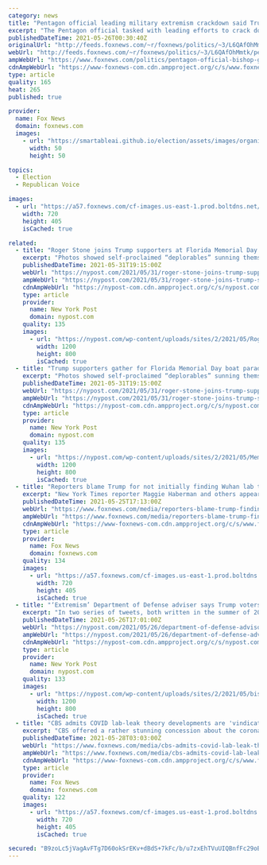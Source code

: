 ```yaml
---
category: news
title: "Pentagon official leading military extremism crackdown said Trump supporters are extremists"
excerpt: "The Pentagon official tasked with leading efforts to crack down on extremist views among military servicemembers once asserted that supporters of former President Donald Trump were also supporters of racism, misogyny and extremism."
publishedDateTime: 2021-05-26T00:30:40Z
originalUrl: "http://feeds.foxnews.com/~r/foxnews/politics/~3/L6QAfOhMmtk/pentagon-official-bishop-garrison-trump-supporters-extremists"
webUrl: "http://feeds.foxnews.com/~r/foxnews/politics/~3/L6QAfOhMmtk/pentagon-official-bishop-garrison-trump-supporters-extremists"
ampWebUrl: "https://www.foxnews.com/politics/pentagon-official-bishop-garrison-trump-supporters-extremists.amp"
cdnAmpWebUrl: "https://www-foxnews-com.cdn.ampproject.org/c/s/www.foxnews.com/politics/pentagon-official-bishop-garrison-trump-supporters-extremists.amp"
type: article
quality: 165
heat: 265
published: true

provider:
  name: Fox News
  domain: foxnews.com
  images:
    - url: "https://smartableai.github.io/election/assets/images/organizations/foxnews.com-50x50.jpg"
      width: 50
      height: 50

topics:
  - Election
  - Republican Voice

images:
  - url: "https://a57.foxnews.com/cf-images.us-east-1.prod.boltdns.net/v1/static/694940094001/22a9630b-047d-47d1-9952-04d0bea71b85/eeb72bf6-9f91-441b-afd6-816eea0f5863/1280x720/match/720/405/image.jpg?ve=1&tl=1"
    width: 720
    height: 405
    isCached: true

related:
  - title: "Roger Stone joins Trump supporters at Florida Memorial Day boat parade"
    excerpt: "Photos showed self-proclaimed “deplorables” sunning themselves on the decks of their vessels, which were bedecked with flags bearing slogans like “Trump is my President,”"
    publishedDateTime: 2021-05-31T19:15:00Z
    webUrl: "https://nypost.com/2021/05/31/roger-stone-joins-trump-supporters-at-florida-memorial-day-parade/"
    ampWebUrl: "https://nypost.com/2021/05/31/roger-stone-joins-trump-supporters-at-florida-memorial-day-parade/amp/"
    cdnAmpWebUrl: "https://nypost-com.cdn.ampproject.org/c/s/nypost.com/2021/05/31/roger-stone-joins-trump-supporters-at-florida-memorial-day-parade/amp/"
    type: article
    provider:
      name: New York Post
      domain: nypost.com
    quality: 135
    images:
      - url: "https://nypost.com/wp-content/uploads/sites/2/2021/05/Roger-Stone-023.jpg?quality=90&strip=all&w=1200"
        width: 1200
        height: 800
        isCached: true
  - title: "Trump supporters gather for Florida Memorial Day boat parade"
    excerpt: "Photos showed self-proclaimed “deplorables” sunning themselves on the decks of their vessels, which were bedecked with flags bearing slogans like “Trump is my President,”"
    publishedDateTime: 2021-05-31T19:15:00Z
    webUrl: "https://nypost.com/2021/05/31/roger-stone-joins-trump-supporters-at-florida-memorial-day-parade/"
    ampWebUrl: "https://nypost.com/2021/05/31/roger-stone-joins-trump-supporters-at-florida-memorial-day-parade/amp/"
    cdnAmpWebUrl: "https://nypost-com.cdn.ampproject.org/c/s/nypost.com/2021/05/31/roger-stone-joins-trump-supporters-at-florida-memorial-day-parade/amp/"
    type: article
    provider:
      name: New York Post
      domain: nypost.com
    quality: 135
    images:
      - url: "https://nypost.com/wp-content/uploads/sites/2/2021/05/Memorial-Day-boat-parade-03.jpg?quality=90&strip=all&w=1200"
        width: 1200
        height: 800
        isCached: true
  - title: "Reporters blame Trump for not initially finding Wuhan lab theory credible"
    excerpt: "New York Times reporter Maggie Haberman and others appeared to blame former President Donald Trump Tuesday for making the Wuhan lab-leak theory political and thus the reason why reporters didn’t find the theory credible."
    publishedDateTime: 2021-05-25T17:13:00Z
    webUrl: "https://www.foxnews.com/media/reporters-blame-trump-finding-wuhan-lab-theory-credible"
    ampWebUrl: "https://www.foxnews.com/media/reporters-blame-trump-finding-wuhan-lab-theory-credible.amp"
    cdnAmpWebUrl: "https://www-foxnews-com.cdn.ampproject.org/c/s/www.foxnews.com/media/reporters-blame-trump-finding-wuhan-lab-theory-credible.amp"
    type: article
    provider:
      name: Fox News
      domain: foxnews.com
    quality: 134
    images:
      - url: "https://a57.foxnews.com/cf-images.us-east-1.prod.boltdns.net/v1/static/694940094001/dea61b83-1533-43df-9888-9c98a0f4fe96/57b7fe76-0438-4557-9512-c821a89dfda8/1280x720/match/720/405/image.jpg?ve=1&tl=1"
        width: 720
        height: 405
        isCached: true
  - title: "‘Extremism’ Department of Defense adviser says Trump voters support racism"
    excerpt: "In two series of tweets, both written in the summer of 2019, Bishop Garrison went after fans and donors of former President Donald Trump."
    publishedDateTime: 2021-05-26T17:01:00Z
    webUrl: "https://nypost.com/2021/05/26/department-of-defense-advisor-trump-voters-support-racism/"
    ampWebUrl: "https://nypost.com/2021/05/26/department-of-defense-advisor-trump-voters-support-racism/amp/"
    cdnAmpWebUrl: "https://nypost-com.cdn.ampproject.org/c/s/nypost.com/2021/05/26/department-of-defense-advisor-trump-voters-support-racism/amp/"
    type: article
    provider:
      name: New York Post
      domain: nypost.com
    quality: 133
    images:
      - url: "https://nypost.com/wp-content/uploads/sites/2/2021/05/bishop-garrison-pentagon-01.jpg?quality=90&strip=all&w=1200"
        width: 1200
        height: 800
        isCached: true
  - title: "CBS admits COVID lab-leak theory developments are 'vindication of sorts for Trump-era officials'"
    excerpt: "CBS offered a rather stunning concession about the coronavirus lab-leak theory that was first introduced by the Trump administration last year."
    publishedDateTime: 2021-05-28T03:03:00Z
    webUrl: "https://www.foxnews.com/media/cbs-admits-covid-lab-leak-theory-vindication-trump-officials"
    ampWebUrl: "https://www.foxnews.com/media/cbs-admits-covid-lab-leak-theory-vindication-trump-officials.amp"
    cdnAmpWebUrl: "https://www-foxnews-com.cdn.ampproject.org/c/s/www.foxnews.com/media/cbs-admits-covid-lab-leak-theory-vindication-trump-officials.amp"
    type: article
    provider:
      name: Fox News
      domain: foxnews.com
    quality: 122
    images:
      - url: "https://a57.foxnews.com/cf-images.us-east-1.prod.boltdns.net/v1/static/694940094001/c1c4b451-3434-414a-8c21-ca58fcbfa62e/58a2f800-ddc9-4caa-b401-ba0ac1f8fe69/1280x720/match/720/405/image.jpg?ve=1&tl=1"
        width: 720
        height: 405
        isCached: true

secured: "B9zoLc5jVagAvFTg7D60okSrEKv+dBdS+7kFc/b/u7zxEhTVuUIQBnfFc29oB5pyaTV/oLFhFCD48QnNFeum4MAC1dUiYaCb/9ka13YEd2GBWSVrhMHdEsJWes8HjixS/sCXXs3msjUQNFF2/WhTLG2h7Qp4UCKN3u+7PTrnBb1hlpeiknmIkOqzWjs5C9EeHUL1UF5X4GxyN7EOavmK9fWFwiXLNibnWsla+78G2lxpZ4+AqJCLyv2rDlDGSo7G6Z4DyIoP6Dcnwci5aU0wpuoiWCuNDWdScB63GDWfHuEBLt88HUQIAaG5tq0ikj6c1ii+F65CnHlSjKgJWUmLdihX2zl2lOxPcerbSHpdPHY=;XcE2moxetOLE2zpEKdVTnw=="
---
```


